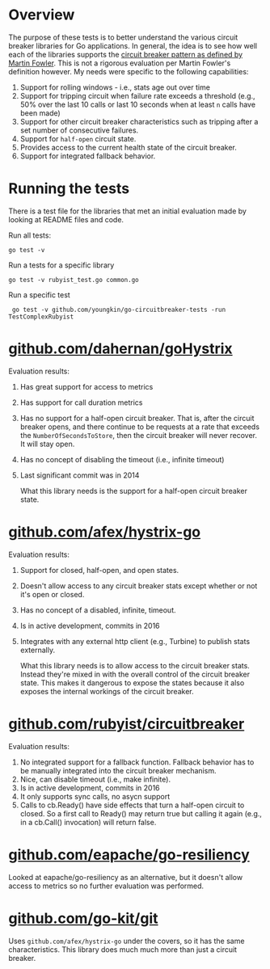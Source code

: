 # Overview
The purpose of these tests is to better understand the various circuit breaker libraries for Go applications. In general, the idea is to see how well each of the libraries supports the [circuit breaker pattern as defined by Martin Fowler](http://martinfowler.com/bliki/CircuitBreaker.html). This is not a rigorous evaluation per Martin Fowler's definition however. My needs were specific to the following capabilities:

1. Support for rolling windows - i.e., stats age out over time
1. Support for tripping circuit when failure rate exceeds a threshold (e.g., 50% over the last 10 calls or last 10 seconds when at least `n` calls have been made)
1. Support for other circuit breaker characteristics such as tripping after a set number of consecutive failures.
1. Support for `half-open` circuit state.
1. Provides access to the current health state of the circuit breaker.
1. Support for integrated fallback behavior.

# Running the tests
There is a test file for the libraries that met an initial evaluation made by looking at README files and code.

Run all tests:

```go test -v```

Run a tests for a specific library

```go test -v rubyist_test.go common.go```

Run a specific test

``` go test -v github.com/youngkin/go-circuitbreaker-tests -run TestComplexRubyist```

# [github.com/dahernan/goHystrix](https://github.com/dahernan/goHystrix)
Evaluation results:

1.	Has great support for access to metrics
2.	Has support for call duration metrics
3.	Has no support for a half-open circuit breaker. That is, after the circuit breaker opens, and there continue to be requests at a rate that exceeds the `NumberOfSecondsToStore`, then the circuit breaker will never recover. It will stay open.
4. 	Has no concept of disabling the timeout (i.e., infinite timeout)
5. 	Last significant commit was in 2014

	What this library needs is the support for a half-open circuit breaker state.

# [github.com/afex/hystrix-go](https://github.com/afex/hystrix-go)
Evaluation results:

1.	Support for closed, half-open, and open states.
2.	Doesn't allow access to any circuit breaker stats except whether or not it's open or closed.
3. 	Has no concept of a disabled, infinite, timeout.
4. 	Is in active development, commits in 2016
5. 	Integrates with any external http client (e.g., Turbine) to publish stats externally.

	What this library needs is to allow access to the circuit breaker stats. Instead they're mixed in with the overall control of the circuit breaker state. This makes it dangerous to expose the states because it also exposes the internal workings of the circuit breaker.

# [github.com/rubyist/circuitbreaker](https://github.com/rubyist/circuitbreaker)
Evaluation results:

1.	No integrated support for a fallback function. Fallback behavior has to be manually integrated into the circuit breaker mechanism.
2.	Nice, can disable timeout (i.e., make infinite).
3. 	Is in active development, commits in 2016
4. 	It only supports sync calls, no asycn support
5. 	Calls to cb.Ready() have side effects that turn a half-open circuit to closed. So a first call to Ready() may return true but calling it again (e.g., in a cb.Call() invocation) will return false.

# [github.com/eapache/go-resiliency](https://github.com/eapache/go-resiliency)
Looked at eapache/go-resiliency as an alternative, but it doesn't allow access to metrics so no further evaluation was performed.

# [github.com/go-kit/git](https://github.com/go-kit/kit)
Uses `github.com/afex/hystrix-go` under the covers, so it has the same characteristics. This library does much much more than just a circuit breaker.
